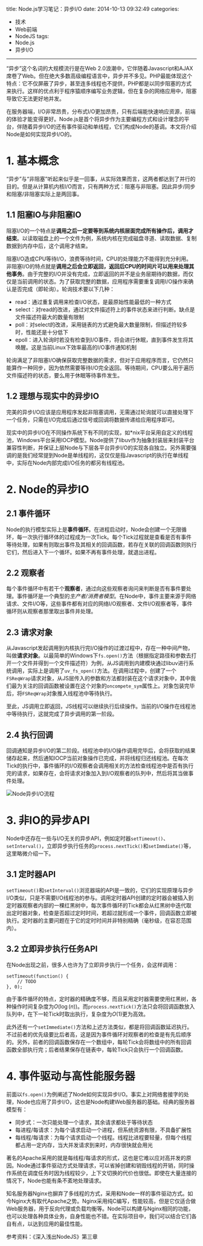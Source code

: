 title: Node.js学习笔记：异步I/O
date: 2014-10-13 09:32:49
categories:
- 技术
- Web前端
- NodeJS
tags:
- Node.js
- 异步I/O
---

“异步”这个名词的大规模流行是在Web 2.0浪潮中，它伴随着Javascript和AJAX席卷了Web。但在绝大多数高级编程语言中，异步并不多见。PHP最能体现这个特点：它不仅屏蔽了异步，甚至连多线程也不提供，PHP都是以同步阻塞的方式来执行。这样的优点利于程序猿顺序编写业务逻辑，但在复杂的网络应用中，阻塞导致它无法更好地并发。

在服务器端，I/O非常昂贵，分布式I/O更加昂贵，只有后端能快速响应资源，前端的体验才能变得更好。Node.js是首个将异步作为主要编程方式和设计理念的平台，伴随着异步I/O的还有事件驱动和单线程，它们构成Node的基调。本文将介绍Node是如何实现异步I/O的。

<!-- more -->

# 1. 基本概念

“异步”与“非阻塞”听起来似乎是一回事，从实际效果而言，这两者都达到了并行的目的。但是从计算机内核I/O而言，只有两种方式：阻塞与非阻塞。因此异步/同步和阻塞/非阻塞实际上是两回事。

## 1.1 阻塞IO与非阻塞IO

阻塞I/O的一个特点是**调用之后一定要等到系统内核层面完成所有操作后，调用才结束**。以读取磁盘上的一个文件为例，系统内核在完成磁盘寻道、读取数据、复制数据到内存中后，这个调用才结束。

阻塞I/O造成CPU等待I/O，浪费等待时间，CPU的处理能力不能得到充分利用。非阻塞I/O的特点就是**调用之后会立即返回，返回后CPU的时间片可以用来处理其他事务**。由于完整的I/O并没有完成，立即返回的并不是业务层期待的数据，而仅仅是当前调用的状态。为了获取完整的数据，应用程序需要重复调用I/O操作来确认是否完成（即轮询）。轮询技术要以下几种：

* read：通过重复调用来检查I/O状态，是最原始性能最低的一种方式
* select：对read的改进，通过对文件描述符上的事件状态来进行判断。缺点是文件描述符最大的数量有限制
* poll：对select的改进，采用链表的方式避免最大数量限制，但描述符较多时，性能还是十分低下
* epoll：进入轮询时若没有检查到I/O事件，将会进行休眠，直到事件发生将其唤醒。这是当前Linux下效率最高的I/O事件通知机制

轮询满足了非阻塞I/O确保获取完整数据的需求，但对于应用程序而言，它仍然只能算作一种同步，因为依然需要等待I/O完全返回。等待期间，CPU要么用于遍历文件描述符的状态，要么用于休眠等待事件发生。

## 1.2 理想与现实中的异步IO

完美的异步I/O应该是应用程序发起非阻塞调用，无需通过轮询就可以直接处理下一个任务，只需在I/O完成后通过信号或回调将数据传递给应用程序即可。

现实中的异步I/O在不同操作系统下有不同的实现，如\*nix平台采用自定义的线程池，Windows平台采用IOCP模型。Node提供了libuv作为抽象封装层来封装平台兼容性判断，并保证上层Node与下层各平台异步I/O的实现各自独立。另外需要强调的是我们经常提到Node是单线程的，这仅仅是指Javascript的执行在单线程中，实际在Node内部完成I/O任务的都另有线程池。

# 2. Node的异步IO

## 2.1 事件循环

Node的执行模型实际上是**事件循环**。在进程启动时，Node会创建一个无限循环，每一次执行循环体的过程成为一次Tick。每个Tick过程就是查看是否有事件等待处理，如果有则取出事件及其相关的回调函数，若存在关联的回调函数则执行它们，然后进入下一个循环。如果不再有事件处理，就退出进程。

## 2.2 观察者

每个事件循环中有若干个**观察者**，通过向这些观察者询问来判断是否有事件要处理。事件循环是一个典型的*生产者/消费者模型*。在Node中，事件主要来源于网络请求、文件I/O等，这些事件都有对应的网络I/O观察者、文件I/O观察者等，事件循环则从观察者那里取出事件并处理。

## 2.3 请求对象

从Javascript发起调用到内核执行完I/O操作的过渡过程中，存在一种中间产物，叫做**请求对象**。以最简单的Windows下`fs.open()`方法（根据指定路径和参数去打开一个文件并得到一个文件描述符）为例，从JS调用到内建模块通过libuv进行系统调用，实际上是调用了`uv_fs_open()`方法。在调用过程中，创建了一个`FSReqWrap`请求对象，从JS层传入的参数和方法都封装在这个请求对象中，其中我们最为关注的回调函数被设置在这个对象的`oncompete_sym`属性上。对象包装完毕后，将`FSReqWrap`对象推入线程池中等待执行。

至此，JS调用立即返回，JS线程可以继续执行后续操作。当前的I/O操作在线程池中等待执行，这就完成了异步调用的第一阶段。

## 2.4 执行回调

回调通知是异步I/O的第二阶段。线程池中的I/O操作调用完毕后，会将获取的结果储存起来，然后通知IOCP当前对象操作已完成，并将线程归还线程池。在每次Tick的执行中，事件循环的I/O观察者会调用相关的方法检查线程池中是否有执行完的请求，如果存在，会将请求对象加入到I/O观察者的队列中，然后将其当做事件处理。

![Node异步I/O流程](http://raytaylorlin-blog.qiniudn.com/image%2Fnodejs%2FNode%E5%BC%82%E6%AD%A5IO%E6%B5%81%E7%A8%8B.jpg)

# 3. 非IO的异步API

Node中还存在一些与I/O无关的异步API，例如定时器`setTimeout()`、`setInterval()`，立即异步执行任务的`process.nextTick()`和`setImmdiate()`等，这里略微介绍一下。

## 3.1 定时器API

`setTimeout()`和`setInterval()`浏览器端的API是一致的，它们的实现原理与异步I/O类似，只是不需要I/O线程池的参与。调用定时器API创建的定时器会被插入到定时器观察者内部的一棵红黑树中，每次事件循环的Tick都会从红黑树中迭代取出定时器对象，检查是否超过定时时间，若超过就形成一个事件，回调函数立即被执行。定时器的主要问题在于它的定时时间并非特别精确（毫秒级，在容忍范围内）。

## 3.2 立即异步执行任务API

在Node出现之前，很多人也许为了立即异步执行一个任务，会这样调用：

    setTimeout(function() {
        // TODO
    }, 0);

由于事件循环的特点，定时器的精确度不够，而且采用定时器需要使用红黑树，各种操作时间复杂度为$O(\log (n))$。而`process.nextTick()`方法只会将回调函数放入队列中，在下一轮Tick时取出执行，复杂度为$O(1)$更为高效。

此外还有一个`setImmediate()`方法和上述方法类似，都是将回调函数延迟执行。不过前者的优先级要比后者高，这是因为事件循环对观察者的检查是有先后顺序的。另外，前者的回调函数保存在一个数组中，每轮Tick会将数组中的所有回调函数全部执行完；后者结果保存在链表中，每轮Tick只会执行一个回调函数。

# 4. 事件驱动与高性能服务器

前面以`fs.open()`为例阐述了Node如何实现异步I/O。事实上对网络套接字的处理，Node也应用了异步I/O，这也是Node构建Web服务器的基础。经典的服务器模型有：

* 同步式：一次只能处理一个请求，其余请求都处于等待状态
* 每进程/每请求：为每个请求启动一个进程，但系统资源有限，不具备扩展性
* 每线程/每请求：为每个请求启动一个线程。线程比进程要轻量，但每个线程都占用一定内存，当大并发请求到来时，内存很快就会用光

著名的Apache采用的就是每线程/每请求的形式，这也是它难以应对高并发的原因。Node通过事件驱动方式处理请求，可以省掉创建和销毁线程的开销，同时操作系统在调度任务时因为线程较少，上下文切换的代价也很低。即使在大量连接的情况下，Node也能有条不紊地处理请求。

知名服务器Nginx也摒弃了多线程的方式，采用和Node一样的事件驱动方式。如今Nginx大有取代Apache之势。Nginx采用纯C编写，性能较高，但是它仅适合做Web服务器，用于反向代理或负载均衡等。Node可以构建与Nginx相同的功能，也可以处理各种具体业务，自身性能也不错。在实际项目中，我们可以结合它们各自有点，以达到应用的最佳性能。

参考资料：《深入浅出NodeJS》第三章